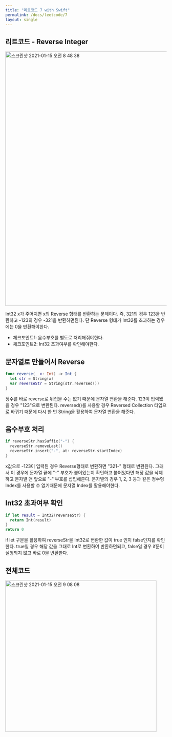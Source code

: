 ```yaml
---
title: "리트코드 7 with Swift"
permalink: /docs/leetcode/7
layout: single
---
```


## 리트코드 - Reverse Integer

<img width="793" alt="스크린샷 2021-01-15 오전 8 48 38" src="https://user-images.githubusercontent.com/74946802/104662566-7cce8500-570e-11eb-8b16-859e3224f745.png">

Int32 x가 주어지면 x의 Reverse 형태를 반환하는 문제이다. 즉, 321의 경우 123을 반환하고 -123의 경우 -321을 반환하면된다. 단 Reverse 형태가 Int32를 초과하는 경우에는 0을 반환해야한다.

- 체크포인트1: 음수부호를 별도로 처리해줘야한다.
- 체크포인트2: Int32 초과여부를 확인해야한다.

## 문자열로 만들어서 Reverse

``` swift
func reverse(_ x: Int) -> Int {
  let str = String(x)
  var reverseStr = String(str.reversed())
}
```

정수를 바로 reverse로 뒤집을 수는 없기 때문에 문자열 변환을 해준다. 123이 입력됐을 경우 "123"으로 변환된다. reversed()를 사용할 경우 Reversed Collection 타입으로 바뀌기 때문에 다시 한 번 String을 활용하여 문자열 변환을 해준다.

## 음수부호 처리

``` swift
if reverseStr.hasSuffix("-") {
  reverseStr.removeLast()
  reverseStr.insert("-", at: reverseStr.startIndex)
}
```

x값으로 -123이 입력된 경우 Reverse형태로 변환하면 "321-" 형태로 변환된다. 그래서 이 경우에 문자열 끝에 "-" 부호가 붙어있는지 확인하고 붙어있다면 해당 값을 삭제하고 문자열 맨 앞으로 "-" 부호를 삽입해준다. 문자열의 경우 1, 2, 3 등과 같은 정수형 Index를 사용할 수 없기때문에 문자열 Index를 활용해야한다.

## Int32 초과여부 확인

``` swift
if let result = Int32(reverseStr) {
  return Int(result)
}
return 0
```

if let 구문을 활용하여 reverseStr을 Int32로 변환한 값이 true 인지 false인지를 확인한다. true일 경우 해당 값을 그대로 Int로 변환하여 반환하면되고, false일 경우 if문이 실행되지 않고 바로 0을 반환한다.

## 전체코드

<img width="472" alt="스크린샷 2021-01-15 오전 9 08 08" src="https://user-images.githubusercontent.com/74946802/104663850-3c243b00-5711-11eb-89af-4db89109f6f5.png">
